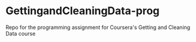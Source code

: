 # GettingandCleaningData-prog
Repo for the programming assignment for Coursera's Getting and Cleaning Data course
